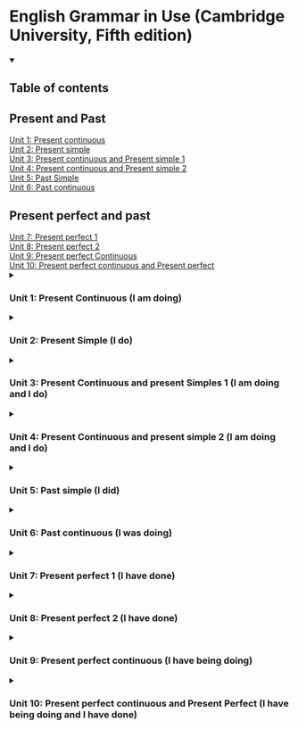 # English Grammar in Use (Cambridge University, Fifth edition)

<details open>
  <summary><h2>Table of contents</h2></summary>
  <nav>
    <h2>Present and Past</h2>
    <a href ="#unit1">Unit 1: Present continuous</a> <br>
    <a href ="#unit2">Unit 2: Present simple</a> <br>
    <a href ="#unit3">Unit 3: Present continuous and Present simple 1</a> <br>
    <a href ="#unit4">Unit 4: Present continuous and Present simple 2</a> <br>
    <a href ="#unit5">Unit 5: Past Simple</a> <br>
    <a href ="#unit6">Unit 6: Past continuous</a> <br>
    <h2>Present perfect and past</h2>
    <a href ="#unit7">Unit 7: Present perfect 1</a> <br>
    <a href ="#unit8">Unit 8: Present perfect 2</a> <br>
    <a href ="#unit9">Unit 9: Present perfect Continuous</a> <br>
    <a href ="#unit10">Unit 10: Present perfect continuous and Present perfect </a> <br>
  </nav>
</details>

<details>
  <summary><h3 id ="unit1"> Unit 1: Present Continuous (I am doing)</h3></summary>

#### Basic definition: We use the continuous for things happening at or around the time os speaking. The action is not complete. For actions and happenings that have started but not finished.

#### 1.1 Answers:

1. - [x] taking
2. - [x] tying
3. - [x] crossing
4. - [x] scratching
5. - [x] hiding
6. - [x] waving

#### 1.2 Answers:

1. - [x] f
2. - [x] e
3. - [x] g
4. - [x] a
5. - [x] d
6. - [x] h
7. - [x] b
8. - [x] c

#### 1.3 Answers:

1. - [x] What's happening?
2. - [x] Why are you crying?
3. - [x] Is she working today?
4. - [ ] <del>What do you are doing these days?</del> What are you doing these days?
5. - [x] What is she studying?
6. - [x] What are they doing?
7. - [x] Are you enjoying it?
8. - [x] Why are you walking so fast?

#### 1.4 Answers:

1. - [x] I'm trying
2. - [x] It isn't raining
3. - [x] I'm listening
4. - [x] She is having
5. - [x] He is learning
6. - [x] They aren't speaking
7. - [x] It is getting worse
8. - [x] Isn't working
9. - [x] I'm looking
10. - [x] It is working
11. - [x] They are building
12. - [x] He isn't enjoying
13. - [x] The weather is changing
14. - [x] He is starting

</details>


<details>
  <summary><h3 id ="unit2">Unit 2: Present Simple (I do)</h3></summary>

#### Basic definition: we use present simple to talk about things in general. We use it to say that something happens all the time or repeatdly, or that something is true in general.

#### 2.1 Answers:

1. - [x]  speaks
2. - [ ]  <del>goes</del> go
3. - [x]  causes
4. - [ ]  <del>lives</del> closes
5. - [ ]  <del>lives</del> live
6. - [ ]  <del>takes</del> takes
7. - [x]  conects

#### 2.2 Answers:

1. - [x] doesn't drink
2. - [ ] <del>the banks closes</del> do the banks close
3. - [x] don't use
4. - [ ] <del>do Maria comes</del> does Maria come
5. - [x] do you do
6. - [ ] <del>this word means</del> does this word mean
7. - [x] doens't do
8. - [ ] takes... <del>it takes</del> does it take

#### 2.3 Answers:

1. - [x] goes
2. - [x] doesn't grow
3. - [x] rises
4. - [x] make
5. - [x] don't eat
6. - [x] don't believe
7. - [x] translates
8. - [x] don't tell
9. - [x] flows

#### 2.4 Answers:

1. - [x] do you play tennis?
2. - [x] Does your sister play tennis too?
3. - [x] How often do you go to cinema?
4. - [x] What does your brother do for a living?
5. - [x] Do you speak Spanish?
6. - [x] Where do your grandparents live?

#### 2.5 Answers:

1. - [x] I suggest
2. - [x] I promisse
3. - [x] I insist
4. - [x] I apologise
5. - [x] I recommend
6. - [x] I agree
  
</details>

<details>
  <summary><h3 id ="unit3">Unit 3: Present Continuous and present Simples 1 (I am doing and I do)</h3></summary>

#### Basic definition:

#### 3.1 Answers:

1. - [x] ok
2. - [x] do you go
3. - [x] ok
4. - [ ] <del>is always phoning</del> are they talking
5. - [x] ok
6. - [x] are they talking
7. - [x] ok
8. - [x] ok
9. - [ ] <del>getting</del> it's getting
10. - [x] I'm coming
11. - [x] he always starts
12. - [x] ok

#### 3.2 Answers:

1. - [x] I usually get
2. - [x] I'm getting
3. - [x] Are you listening
4. - [x] Do you listen
5. - [x] flows
6. - [x] Is flowing
7. - [x] I don't do
8. - [x] do you usually do
9. - [x] she's staying
10. - [x] She always stays

#### 3.3 Answers:

1. - [x] What's happening
2. - [x] She speaks
3. - [x] Everybody is waiting
4. - [x] do you pronounce
5. - [x] Isn't working
6. - [x] livesis improving
7. - [x] lives
8. - [x] I'm starting
9. - [x] They are visiting
10. - [x] does your father do for a living Learning.
11. - [ ] <del>it not takes</del> it doesn't take
12. - [ ] <del>Learning. is teaching</del> I'm learning. is teaching

#### 3.4 Answers:

1. - [x] You're always losing your keys
2. - [x] It is always happening
3. - [x] I'm always making
4. - [x] I'm always forgeting my phone at home
  
</details>

<details>
  <summary><h3 id ="unit4">Unit 4: Present Continuous and present simple 2 (I am doing and I do)</h3></summary>

#### 4.1 Answers:

1. Do you want
2. - [x] believes
3. - [x] I don't remember
4. - [x] I'm using
5. - [x] I need
6. - [x] consists
7. - [x] does he want?
8. - [x] is he looking?
9. - [x] do you recognise
8. - [x] I'm thinking
11. - [x] do you think
12. - [x] He seems

#### 4.2 Answers:

1. - [x] You don't seem very haapy today
2. - [x] I'm thinking about you
3. - [x] Who does this umbrella belong to?
4. - [x] This smells good
5. - [x] is there anybody sitting here?
6. - [x] these gloves doesn't fit me

#### 4.3 Answers:

1. - [x] ok
2. - [x] I don't believe it
3. - [x] I'm feel
4. - [ ] <del>does it tastes like</del> does it taste like 
5. - [x] What do you see?
6. - [x] ok

#### 4.4 Answers:

1. - [x] he's being
2. - [x] is
3. - [x] is being
4. - [x] are
5. - [ ] <del>you are being</del> are you being
6. - [x] are you
  
</details>

<details>
  <summary><h3 id ="unit5">Unit 5: Past simple (I did)</h3></summary>

#### Basic definition: the past simple (something **happened**) tells us only about the past. If somebody says 'Tom lost his key', we don't know whether he has the key now or not. We know only that the lost it at some time in the past.

#### 5.1 Answers:

1. - [x] She got up
2. - [x] had
3. - [x] walked to work
4. - [x] it tooks me about half an hour
5. - [x] I started
6. - [x] didn't have
7. - [x] finished
8. - [x] She was tired when she got
9. - [ ] <del>She didn't made</del> she made
10. - [ ] <del>I didn't usually got</del> Shwe didn't go
11. - [x]  She went to bed at about
12. - [x]  She slept
   
#### 5.2 Answers:

1. - [x] Wrote
2. - [x] Taught
3. - [x] Sold
4. - [x] Fell. Hurt
5. - [x] Threw. Caught
6. - [x] Spent. Bought. Cost
  
#### 5.3 Answers:

1. - [x] did you go
2. - [x] How? did you hired a car?
3. - [x] did you take?
4. - [x] did you stay?
5. - [x] It was
6. - [x] did you go to
  
#### 5.4 Answers:

1. - [x] took
2. - [x] didn't enjoy
3. - [x] didn't distub
4. - [x] left
5. - [x] were
6. - [x] didn't sleep
7. - [x] didn't cost
8. - [x] flew
9. - [x] didn't have
10. - [x] wasn't

</details>

<details>
  <summary><h3 id ="unit6">Unit 6: Past continuous (I was doing)</h3></summary>

#### Basic definition: the action or situation started before this time, hut had no finished.

#### 6.1 Answers:

1.  - [x] was wearing
2.  - [x] wasn't listening
3.  - [x] were sitting
4.  - [x] was working
5.  - [x] weren't looking
6.  - [x] was snowing
7.  - [x] were you going?
8.  - [x] was looking

#### 6.2 Answers:

1.  - [x] f
2.  - [x] e
3.  - [x] a
4.  - [x] g
5.  - [x] c
6.  - [x] d
7.  - [x] b

#### 6.3 Answers:

1.  - [x] saw
2.  - [x] didn't see
3.  - [x] was looking
4.  - [x] was cycling
5.  - [x] stepped
6.  - [x] was going
7.  - [x] managed
8.  - [x] didn't hit

#### 6.4 Answers:

1.  - [x] saw... arrived
2.  - [ ] <del>did you do</del> were you doing
3.  - [x] did you go
4.  - [ ] <del>was you driving... happened</del> were you driving... happened
5.  - [x] took
6.  - [ ] <del>weren't know... did</del> didn't know
7.  - [x] saw... was trying
8.  - [x] was walkind... heard... was following... started
9.  - [x] wanted... changed
10.  - [x] dropped... was doing... didn't break

</details>

<details>
  <summary><h3 id ="unit7">Unit 7: Present perfect 1 (I have done)</h3></summary>

#### Basic definition: When we talk about a period of time that continues form the past until now, we use the present perfect (have been, have travelled).

#### 7.1 Answers:

1. - [x] has lost his key.
2. - [x] has improved.
3. - [x] have disappeared.
4. - [x] has broken her leg.
5. - [ ] <del>has went up</del> has gone up
6. - [x] beard has grown up
7. - [x] has stopped raining
8. - [x] have shrunk

#### 7.2 Answers:

1. - [x] gone
2. - [x] been
3. - [x] gone
4. - [x] gone
5. - [x] been
  
#### 7.3 Answers:

1. - [x] She hasn't gone
2. - [ ] Have you saw it? <del>have you seen it</del>?
3. - [x] I have forgotten
4. - [x] He hasn't replied
5. - [ ] <del>it has finished?</del> Has it finished?
6. - [ ] <del>Has the weather changed</del> the weather has changed
7. - [ ] <del>you Hasn't signed</del> You haven't signed
8. - [ ] <del>they Have gone</del> Have they gone?
9. - [x] He hasn't decided yet
10. - [ ] <del>I have just saw her</del> I have just seen her
11. - [x] He's already gone;
12. - [x] Have your course started yet?

#### 7.4 Answers:

1. - [x] I've just had lunch
2. - [ ] <del>He has already gone out</del> He has just gone out
3. - [x] I haven't finished yet
4. - [x] I have already done it
5. - [x] Has you found?
6. - [x] I haven't decided yet
7. - [x] She has just came back
  
</details>

<details>
  <summary><h3 id ="unit8">Unit 8: Present perfect 2 (I have done)</h3></summary>

### 8.1 Answers:

1. - [x] Have you ever ridden a horse?
2. - [x] Have you ever been to California?
3. - [ ] <del>Have you ever ran a marathon?</del> Have you ever run a marathon?
4. - [x] Have you ever spoken to a famous person?
5. - [ ] <del>What's the most beautiful place have you ever visited?</del> What's the most beautiful place you have ever visited?

### 8.2 Answers:

1. - [x] I've never met
2. - [x] haven't had
3. - [x] Haven't eaten
4. - [x] Haven't played
5. - [ ] <del>I have been</del> I have had
6. - [x] I haven't read
7. - [x] I haven't never been
8. - [x] It Has happened
9. - [x] I haven't tried
10. - [x] Has been
11. - [x] I haven't seen

### 8.3 Answers:

1. - [x] I haven't used a computer todaay
2. - [x] I Haven't been to the cinema for ages
3. - [x] I haven't travelled by bus this year
4. - [x] I haven't read a book this week
5. - [x] I haven't eaten any fruit today
6. - [x] I haven't lost anythin since

### 8.4 Answers:

1. - [x] It's the first time he has driven
2. - [x] They have seen
3. - [x] Has never ridden
4. - [x] They have been
5. - [ ] <del>She has been</del> Has stayed
6. - [x] He has never played
  
</details>

<details>
  <summary><h3 id ="unit9">Unit 9: Present perfect continuous (I have being doing)</h3></summary>

#### Basic definition: we use present perfect continuous for an activity thas has recently stopped or just stopped or activity that is still hadppening.


### 9.1 Answers:

1. - [x] It's been raining.
2. - [x] She has been watching tv
3. - [x] They have been playing
4. - [x] He has been running.


### 9.2 Answers:

1. - [x] Have you been swimming?
2. - [x] How long have you waiting me?
3. - [ ] <del>What you have been doing?</del> Whave have you been doing?
4. - [x] How long have you been working here?
5. - [x] How long have you been doing that?

### 9.3 Answers:

1. - [x] It has been raining.
2. - [x] We have been waiting.
3. - [x] I have been learning.
4. - [x] She has been working there
5. - [x] They have been going.

### 9.4 Answers:

1. - [x] Haria has been learning.
2. - [x] I have been looking for you.
3. - [x] Are you looking
4. - [x] She has been teaching
5. - [x] I have been thinking
6. - [x] He is working
7. - [x] She has been working
8. - [x] You are driving
9. - [x] Has been traveling

  
</details>

<details>
  <summary><h3 id ="unit10">Unit 10: Present perfect continuous and Present Perfect (I have being doing and I have done)</h3></summary>

### 10.1 Answers:

1. - [x] He has been reading / he has read
2. - [x] Has been travelling / has visited
3. - [x] He has won / He has been playing
4. - [x] have been making / They have made
  
### 10.2 Answers:
1. - [x] How long have you been learning Arabic?
2. - [x] How long have you been waiting?
3. - [x] Have you caught any fish?
4. - [x] How many people have you invited?
5. - [x] How long have you been teaching?
6. - [x] How many books have you written? / How long have you been writing books?
7. - [x] How long have you been saving? / How much money have you saved 

### 10.3 Answers:

1. - [x]
2. - [x] 
3. - [x]
4. - [x]
5. - [x]
6. - [x]
7. - [x]
8. - [x]
9. - [x] 
10. - [x]
11. - [x]     
12. - [x]
13. - [x]
14. - [x]
15. - [x]
     
</details>
